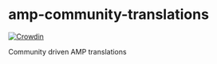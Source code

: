 # amp-community-translations

[![Crowdin](https://badges.crowdin.net/amp-community-translations/localized.svg)](https://translations.goover.de/project/amp-community-translations)

Community driven AMP translations
